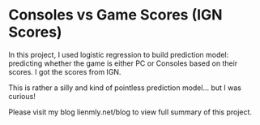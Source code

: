 # Consoles vs Game Scores (IGN Scores) 
In this project, I used logistic regression to build prediction model: predicting whether the game is either PC or Consoles based on their scores. I got the scores from IGN. 

This is rather a silly and kind of pointless prediction model... but I was curious! 

Please visit my blog lienmly.net/blog to view full summary of this project. 
